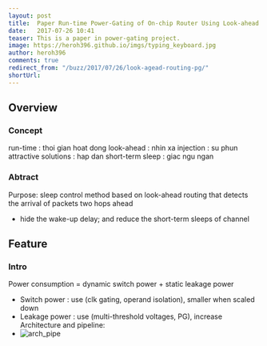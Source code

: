 ```yaml
---
layout: post
title:  Paper Run-time Power-Gating of On-chip Router Using Look-ahead Routing
date:   2017-07-26 10:41
teaser: This is a paper in power-gating project.
image: https://heroh396.github.io/imgs/typing_keyboard.jpg
author: heroh396
comments: true
redirect_from: "/buzz/2017/07/26/look-agead-routing-pg/"
shortUrl: 
---
```


## Overview

### Concept
run-time 	: thoi gian hoat dong 
look-ahead 	: nhin xa 
injection 	: su phun 
attractive solutions	: hap dan 
short-term sleep	: giac ngu ngan 

### Abtract
Purpose: sleep control method based on look-ahead routing that detects the arrival of packets two hops ahead
-  hide the wake-up delay; and reduce the short-term sleeps of channel 


## Feature

### Intro
Power consumption = dynamic switch power + static leakage power 
- Switch power : use (clk gating, operand isolation), smaller when scaled down
- Leakage power : use (multi-threshold voltages, PG), increase
Architecture and pipeline:
- ![arch_pipe]({{site.url}}/imgs/digital_design/look-ahead-arch_pipeline.png)
